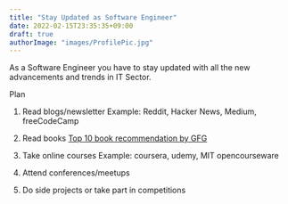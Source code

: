 ```yaml
---
title: "Stay Updated as Software Engineer"
date: 2022-02-15T23:35:35+09:00
draft: true
authorImage: "images/ProfilePic.jpg"
---
```


As a Software Engineer you have to stay updated with all the new advancements and trends in IT Sector.

Plan 

1. Read blogs/newsletter
	Example:  Reddit, Hacker News, Medium, freeCodeCamp

2. Read books
	[Top 10 book recommendation by GFG](https://www.geeksforgeeks.org/top-10-books-that-every-programmer-must-read-once/) 

3. Take online courses
	Example: coursera, udemy, MIT opencourseware

4. Attend conferences/meetups

5. Do side projects or take part in competitions

